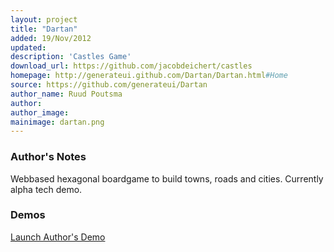 ```yaml
---
layout: project
title: "Dartan"
added: 19/Nov/2012
updated: 
description: 'Castles Game'
download_url: https://github.com/jacobdeichert/castles
homepage: http://generateui.github.com/Dartan/Dartan.html#Home
source: https://github.com/generateui/Dartan
author_name: Ruud Poutsma
author: 
author_image: 
mainimage: dartan.png
---
```


### Author's Notes

Webbased hexagonal boardgame to build towns, roads and cities. Currently alpha tech demo.

### Demos

[Launch Author's Demo](http://generateui.github.com/Dartan/Dartan.html#Home)
